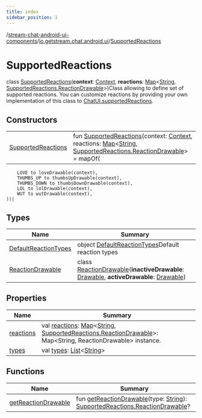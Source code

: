 ```yaml
---
title: index
sidebar_position: 1
---
```

/[stream-chat-android-ui-components](../../index.md)/[io.getstream.chat.android.ui](../index.md)/[SupportedReactions](index.md)  
  
  
  
# SupportedReactions  
class [SupportedReactions](index.md)(**context**: [Context](https://developer.android.com/reference/kotlin/android/content/Context.html), **reactions**: [Map](https://kotlinlang.org/api/latest/jvm/stdlib/kotlin.collections/-map/index.html)&lt;[String](https://kotlinlang.org/api/latest/jvm/stdlib/kotlin/-string/index.html), [SupportedReactions.ReactionDrawable](ReactionDrawable/index.md)&gt;)Class allowing to define set of supported reactions. You can customize reactions by providing your own implementation of this class to [ChatUI.supportedReactions](../ChatUI/supportedReactions.md).  
  
## Constructors  
  
| | |
|---|---|
| <a name="io.getstream.chat.android.ui/SupportedReactions/SupportedReactions/#android.content.Context#kotlin.collections.Map[kotlin.String,io.getstream.chat.android.ui.SupportedReactions.ReactionDrawable]/PointingToDeclaration/"></a>[SupportedReactions](SupportedReactions.md)| <a name="io.getstream.chat.android.ui/SupportedReactions/SupportedReactions/#android.content.Context#kotlin.collections.Map[kotlin.String,io.getstream.chat.android.ui.SupportedReactions.ReactionDrawable]/PointingToDeclaration/"></a>fun [SupportedReactions](SupportedReactions.md)(context: [Context](https://developer.android.com/reference/kotlin/android/content/Context.html), reactions: [Map](https://kotlinlang.org/api/latest/jvm/stdlib/kotlin.collections/-map/index.html)&lt;[String](https://kotlinlang.org/api/latest/jvm/stdlib/kotlin/-string/index.html), [SupportedReactions.ReactionDrawable](ReactionDrawable/index.md)&gt; = mapOf(
        LOVE to loveDrawable(context),
        THUMBS_UP to thumbsUpDrawable(context),
        THUMBS_DOWN to thumbsDownDrawable(context),
        LOL to lolDrawable(context),
        WUT to wutDrawable(context),
    ))|
  
  
## Types  
  
|  Name |  Summary | 
|---|---|
| <a name="io.getstream.chat.android.ui/SupportedReactions.DefaultReactionTypes///PointingToDeclaration/"></a>[DefaultReactionTypes](DefaultReactionTypes/index.md)| <a name="io.getstream.chat.android.ui/SupportedReactions.DefaultReactionTypes///PointingToDeclaration/"></a>object [DefaultReactionTypes](DefaultReactionTypes/index.md)Default reaction types|
| <a name="io.getstream.chat.android.ui/SupportedReactions.ReactionDrawable///PointingToDeclaration/"></a>[ReactionDrawable](ReactionDrawable/index.md)| <a name="io.getstream.chat.android.ui/SupportedReactions.ReactionDrawable///PointingToDeclaration/"></a>class [ReactionDrawable](ReactionDrawable/index.md)(**inactiveDrawable**: [Drawable](https://developer.android.com/reference/kotlin/android/graphics/drawable/Drawable.html), **activeDrawable**: [Drawable](https://developer.android.com/reference/kotlin/android/graphics/drawable/Drawable.html))|
  
  
## Properties  
  
|  Name |  Summary | 
|---|---|
| <a name="io.getstream.chat.android.ui/SupportedReactions/reactions/#/PointingToDeclaration/"></a>[reactions](reactions.md)| <a name="io.getstream.chat.android.ui/SupportedReactions/reactions/#/PointingToDeclaration/"></a>val [reactions](reactions.md): [Map](https://kotlinlang.org/api/latest/jvm/stdlib/kotlin.collections/-map/index.html)&lt;[String](https://kotlinlang.org/api/latest/jvm/stdlib/kotlin/-string/index.html), [SupportedReactions.ReactionDrawable](ReactionDrawable/index.md)&gt;: Map&lt;String, ReactionDrawable&gt; instance.|
| <a name="io.getstream.chat.android.ui/SupportedReactions/types/#/PointingToDeclaration/"></a>[types](types.md)| <a name="io.getstream.chat.android.ui/SupportedReactions/types/#/PointingToDeclaration/"></a>val [types](types.md): [List](https://kotlinlang.org/api/latest/jvm/stdlib/kotlin.collections/-list/index.html)&lt;[String](https://kotlinlang.org/api/latest/jvm/stdlib/kotlin/-string/index.html)&gt;|
  
  
## Functions  
  
|  Name |  Summary | 
|---|---|
| <a name="io.getstream.chat.android.ui/SupportedReactions/getReactionDrawable/#kotlin.String/PointingToDeclaration/"></a>[getReactionDrawable](getReactionDrawable.md)| <a name="io.getstream.chat.android.ui/SupportedReactions/getReactionDrawable/#kotlin.String/PointingToDeclaration/"></a>fun [getReactionDrawable](getReactionDrawable.md)(type: [String](https://kotlinlang.org/api/latest/jvm/stdlib/kotlin/-string/index.html)): [SupportedReactions.ReactionDrawable](ReactionDrawable/index.md)?|


